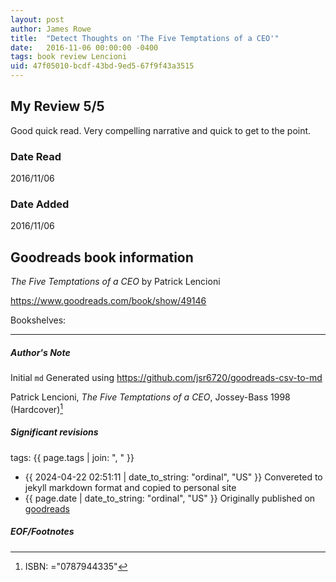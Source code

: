 ```yaml
---
layout: post
author: James Rowe
title:  "Detect Thoughts on 'The Five Temptations of a CEO'"
date:   2016-11-06 00:00:00 -0400
tags: book review Lencioni 
uid: 47f05010-bcdf-43bd-9ed5-67f9f43a3515
---
```


<!-- highly dependent on how you personally use jekyll templates, and how you want this to show up -->
<!-- escape any jekyll keys with double brackets -->

## My Review 5/5

Good quick read. Very compelling narrative and quick to get to the point. 

### Date Read
2016/11/06

### Date Added
2016/11/06

## Goodreads book information

*The Five Temptations of a CEO* by Patrick Lencioni

https://www.goodreads.com/book/show/49146

Bookshelves: 

---

##### Author's Note

Initial `md` Generated using https://github.com/jsr6720/goodreads-csv-to-md

Patrick Lencioni, *The Five Temptations of a CEO*,  Jossey-Bass 1998 (Hardcover)[^1]

##### Significant revisions

tags: {{ page.tags | join: ", " }} <!-- todo move this somewhere -->

- {{ 2024-04-22 02:51:11 | date_to_string: "ordinal", "US" }} Convereted to jekyll markdown format and copied to personal site
- {{ page.date | date_to_string: "ordinal", "US" }} Originally published on [goodreads](https://www.goodreads.com)

##### EOF/Footnotes

[^1]: ISBN: ="0787944335"